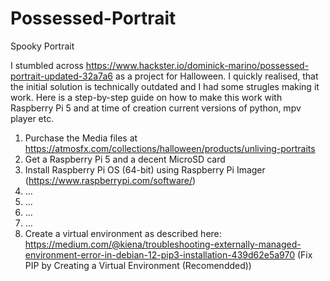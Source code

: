 # Possessed-Portrait
Spooky Portrait

I stumbled across https://www.hackster.io/dominick-marino/possessed-portrait-updated-32a7a6 as a project for Halloween. I quickly realised, that the initial solution is technically outdated and I had some strugles making it work.
Here is a step-by-step guide on how to make this work with Raspberry Pi 5 and at time of creation current versions of python, mpv player etc.

 1. Purchase the Media files at https://atmosfx.com/collections/halloween/products/unliving-portraits
 2. Get a Raspberry Pi 5 and a decent MicroSD card
 3. Install Raspberry Pi OS (64-bit) using Raspberry Pi Imager (https://www.raspberrypi.com/software/)
 4. ...
 5. ...
 6. ...
 7. ...
 8. Create a virtual environment as described here: https://medium.com/@kiena/troubleshooting-externally-managed-environment-error-in-debian-12-pip3-installation-439d62e5a970 (Fix PIP by Creating a Virtual Environment (Recomendded))
